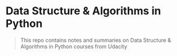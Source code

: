# Data Structure & Algorithms in Python

> This repo contains notes and summaries on Data Structure & Algorithms in Python courses from Udacity



